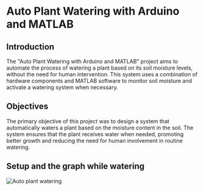 # Auto Plant Watering with Arduino and MATLAB

## Introduction
The "Auto Plant Watering with Arduino and MATLAB" project aims to automate the process of watering a plant based on its soil moisture levels, without the need for human intervention. This system uses a combination of hardware components and MATLAB software to monitor soil moisture and activate a watering system when necessary.

## Objectives
The primary objective of this project was to design a system that automatically waters a plant based on the moisture content in the soil. The system ensures that the plant receives water when needed, promoting better growth and reducing the need for human involvement in routine watering.

## **Setup and the graph while watering**
![Auto plant watering](https://github.com/mathytech1/auto-plant-watering-system/images/screenshot.jpg)

